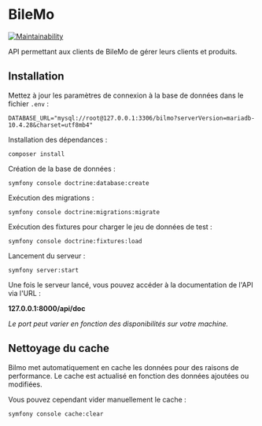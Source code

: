 # BileMo

[![Maintainability](https://api.codeclimate.com/v1/badges/e646c7d531f9c1abb08a/maintainability)](https://codeclimate.com/github/leomoille/bilemo/maintainability)

API permettant aux clients de BileMo de gérer leurs clients et produits.

## Installation

Mettez à jour les paramètres de connexion à la base de données dans le fichier `.env` :

```dotenv
DATABASE_URL="mysql://root@127.0.0.1:3306/bilmo?serverVersion=mariadb-10.4.28&charset=utf8mb4"
```

Installation des dépendances :

```shell
composer install
```

Création de la base de données :

```shell
symfony console doctrine:database:create
```

Exécution des migrations :

```shell
symfony console doctrine:migrations:migrate
```

Exécution des fixtures pour charger le jeu de données de test :

```shell
symfony console doctrine:fixtures:load
```

Lancement du serveur :

```shell
symfony server:start
```

Une fois le serveur lancé, vous pouvez accéder à la documentation de l'API via l'URL :

**127.0.0.1:8000/api/doc**

*Le port peut varier en fonction des disponibilités sur votre machine.*

## Nettoyage du cache

Bilmo met automatiquement en cache les données pour des raisons de performance. Le cache est actualisé en fonction des
données ajoutées ou modifiées.

Vous pouvez cependant vider manuellement le cache :

```shell
symfony console cache:clear
```
